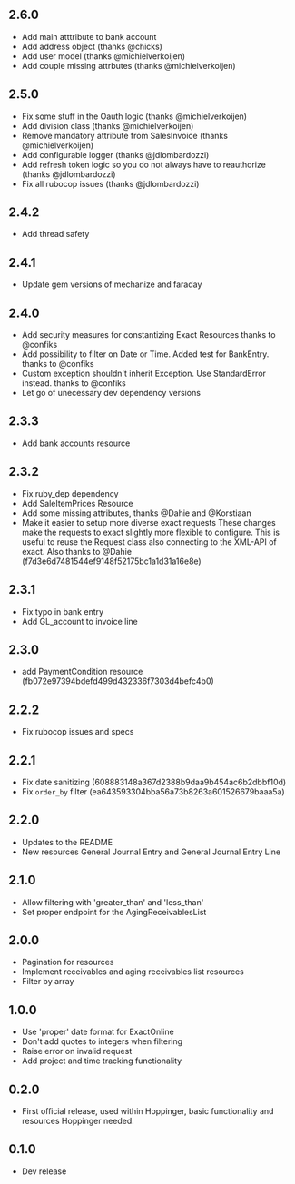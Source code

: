 ## 2.6.0
- Add main atttribute to bank account
- Add address object (thanks @chicks)
- Add user model (thanks @michielverkoijen)
- Add couple missing attrbutes (thanks @michielverkoijen)

## 2.5.0
- Fix some stuff in the Oauth logic (thanks @michielverkoijen)
- Add division class (thanks @michielverkoijen)
- Remove mandatory attribute from SalesInvoice (thanks @michielverkoijen)
- Add configurable logger (thanks @jdlombardozzi)
- Add refresh token logic so you do not always have to reauthorize (thanks @jdlombardozzi)
- Fix all rubocop issues (thanks @jdlombardozzi)

## 2.4.2
- Add thread safety

## 2.4.1

- Update gem versions of mechanize and faraday

## 2.4.0

- Add security measures for constantizing Exact Resources thanks to @confiks
- Add possibility to filter on Date or Time. Added test for BankEntry. thanks to @confiks
- Custom exception shouldn't inherit Exception. Use StandardError instead. thanks to @confiks
- Let go of unecessary dev dependency versions

## 2.3.3

- Add bank accounts resource

## 2.3.2

- Fix ruby_dep dependency
- Add SaleItemPrices Resource
- Add some missing attributes, thanks @Dahie and @Korstiaan
- Make it easier to setup more diverse exact requests
These changes make the requests to exact slightly more flexible to configure.
This is useful to reuse the Request class also connecting to the XML-API of exact. Also thanks to @Dahie (f7d3e6d7481544ef9148f52175bc1a1d31a16e8e)

## 2.3.1

- Fix typo in bank entry
- Add GL_account to invoice line


## 2.3.0

- add PaymentCondition resource (fb072e97394bdefd499d432336f7303d4befc4b0)

## 2.2.2

- Fix rubocop issues and specs

## 2.2.1

- Fix date sanitizing (608883148a367d2388b9daa9b454ac6b2dbbf10d)
- Fix `order_by` filter (ea643593304bba56a73b8263a601526679baaa5a)

## 2.2.0

- Updates to the README
- New resources General Journal Entry and General Journal Entry Line

## 2.1.0

- Allow filtering with 'greater_than' and 'less_than'
- Set proper endpoint for the AgingReceivablesList

## 2.0.0

- Pagination for resources
- Implement receivables and aging receivables list resources
- Filter by array

## 1.0.0

- Use 'proper' date format for ExactOnline
- Don't add quotes to integers when filtering
- Raise error on invalid request
- Add project and time tracking functionality

## 0.2.0

- First official release, used within Hoppinger, basic functionality and resources Hoppinger needed.

## 0.1.0

- Dev release
